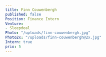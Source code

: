 ```yaml
---
title: Finn Couwenbergh
published: false
Position: Finance Intern
Venture:
- Sleepdeal
Photo: "/uploads/finn-couwenbergh.jpg"
Photo2x: "/uploads/finn-couwenbergh@2x.jpg"
Intern: true
prio: 5
---
```


